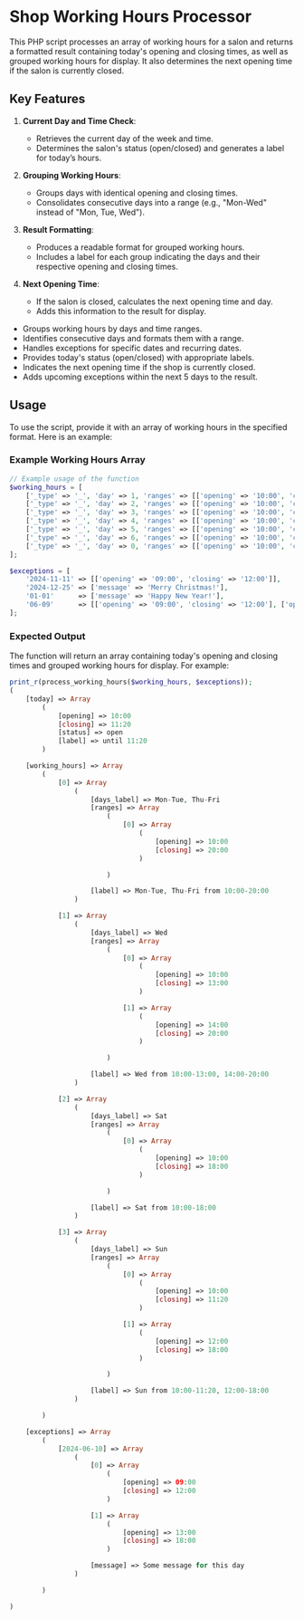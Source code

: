 # Shop Working Hours Processor

This PHP script processes an array of working hours for a salon and returns a formatted result containing today's opening and closing times, as well as grouped working hours for display. It also determines the next opening time if the salon is currently closed.

## Key Features

1. **Current Day and Time Check**:
   - Retrieves the current day of the week and time.
   - Determines the salon's status (open/closed) and generates a label for today’s hours.

2. **Grouping Working Hours**:
   - Groups days with identical opening and closing times.
   - Consolidates consecutive days into a range (e.g., "Mon-Wed" instead of "Mon, Tue, Wed").

3. **Result Formatting**:
   - Produces a readable format for grouped working hours.
   - Includes a label for each group indicating the days and their respective opening and closing times.

4. **Next Opening Time**:
   - If the salon is closed, calculates the next opening time and day.
   - Adds this information to the result for display.

- Groups working hours by days and time ranges.
- Identifies consecutive days and formats them with a range.
- Handles exceptions for specific dates and recurring dates.
- Provides today's status (open/closed) with appropriate labels.
- Indicates the next opening time if the shop is currently closed.
- Adds upcoming exceptions within the next 5 days to the result.

## Usage

To use the script, provide it with an array of working hours in the specified format. Here is an example:

### Example Working Hours Array

```php
// Example usage of the function
$working_hours = [
    ['_type' => '_', 'day' => 1, 'ranges' => [['opening' => '10:00', 'closing' => '20:00']]],
    ['_type' => '_', 'day' => 2, 'ranges' => [['opening' => '10:00', 'closing' => '20:00']]],
    ['_type' => '_', 'day' => 3, 'ranges' => [['opening' => '10:00', 'closing' => '13:00'],['opening' => '14:00', 'closing' => '20:00']]],
    ['_type' => '_', 'day' => 4, 'ranges' => [['opening' => '10:00', 'closing' => '20:00']]],
    ['_type' => '_', 'day' => 5, 'ranges' => [['opening' => '10:00', 'closing' => '20:00']]],
    ['_type' => '_', 'day' => 6, 'ranges' => [['opening' => '10:00', 'closing' => '18:00']]],
    ['_type' => '_', 'day' => 0, 'ranges' => [['opening' => '10:00', 'closing' => '11:20'],['opening' => '12:00', 'closing' => '18:00']]]
];

$exceptions = [
    '2024-11-11' => [['opening' => '09:00', 'closing' => '12:00']],
    '2024-12-25' => ['message' => 'Merry Christmas!'],
    '01-01'      => ['message' => 'Happy New Year!'],
    '06-09'      => [['opening' => '09:00', 'closing' => '12:00'], ['opening' => '13:00', 'closing' => '18:00'], 'message' => 'Some message for this day']
];

```

### Expected Output
The function will return an array containing today's opening and closing times and grouped working hours for display. For example:

```php
print_r(process_working_hours($working_hours, $exceptions));
(
    [today] => Array
        (
            [opening] => 10:00
            [closing] => 11:20
            [status] => open
            [label] => until 11:20
        )

    [working_hours] => Array
        (
            [0] => Array
                (
                    [days_label] => Mon-Tue, Thu-Fri
                    [ranges] => Array
                        (
                            [0] => Array
                                (
                                    [opening] => 10:00
                                    [closing] => 20:00
                                )

                        )

                    [label] => Mon-Tue, Thu-Fri from 10:00-20:00
                )

            [1] => Array
                (
                    [days_label] => Wed
                    [ranges] => Array
                        (
                            [0] => Array
                                (
                                    [opening] => 10:00
                                    [closing] => 13:00
                                )

                            [1] => Array
                                (
                                    [opening] => 14:00
                                    [closing] => 20:00
                                )

                        )

                    [label] => Wed from 10:00-13:00, 14:00-20:00
                )

            [2] => Array
                (
                    [days_label] => Sat
                    [ranges] => Array
                        (
                            [0] => Array
                                (
                                    [opening] => 10:00
                                    [closing] => 18:00
                                )

                        )

                    [label] => Sat from 10:00-18:00
                )

            [3] => Array
                (
                    [days_label] => Sun
                    [ranges] => Array
                        (
                            [0] => Array
                                (
                                    [opening] => 10:00
                                    [closing] => 11:20
                                )

                            [1] => Array
                                (
                                    [opening] => 12:00
                                    [closing] => 18:00
                                )

                        )

                    [label] => Sun from 10:00-11:20, 12:00-18:00
                )

        )

    [exceptions] => Array
        (
            [2024-06-10] => Array
                (
                    [0] => Array
                        (
                            [opening] => 09:00
                            [closing] => 12:00
                        )

                    [1] => Array
                        (
                            [opening] => 13:00
                            [closing] => 18:00
                        )

                    [message] => Some message for this day
                )

        )

)
```
